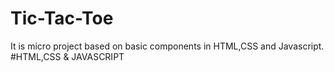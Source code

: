 # Tic-Tac-Toe

It is micro project based on basic components in HTML,CSS and Javascript.
#HTML,CSS & JAVASCRIPT
